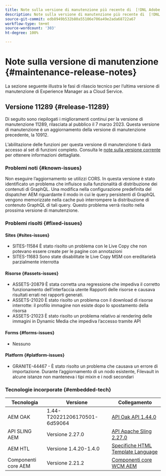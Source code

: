```yaml
---
title: Note sulla versione di manutenzione più recente di  [!DNL Adobe Experience Manager]  as a Cloud Service.
description: Note sulla versione di manutenzione più recente di  [!DNL Adobe Experience Manager]  as a Cloud Service.
source-git-commit: edb8949b532b80a55106e706a49e2ada68722a67
workflow-type: tm+mt
source-wordcount: '303'
ht-degree: 100%

---
```



# Note sulla versione di manutenzione {#maintenance-release-notes}

La sezione seguente illustra le fasi di rilascio tecnico per l’ultima versione di manutenzione di Experience Manager as a Cloud Service.

## Versione 11289 {#release-11289}

Di seguito sono riepilogati i miglioramenti continui per la versione di manutenzione 11289, rilasciata al pubblico il 7 marzo 2023. Questa versione di manutenzione è un aggiornamento della versione di manutenzione precedente, la 10912.

L’abilitazione delle funzioni per questa versione di manutenzione ti darà accesso al set di funzioni completo. Consulta le [note sulla versione corrente](/help/release-notes/release-notes-cloud/release-notes-current.md) per ottenere informazioni dettagliate.

### Problemi noti {#known-issues}

Non eseguire l’aggiornamento se utilizzi CORS. In questa versione è stato identificato un problema che influisce sulla funzionalità di distribuzione dei contenuti di GraphQL. Una modifica nella configurazione predefinita del dispatcher AEM riguardante il modo in cui le query persistenti di GraphQL vengono memorizzate nella cache può interrompere la distribuzione di contenuto GraphQL di tali query. Questo problema verrà risolto nella prossima versione di manutenzione.

### Problemi risolti {#fixed-issues}

#### Sites {#sites-issues}

- SITES-11584 È stato risolto un problema con le Live Copy che non potevano essere create per le pagine con annotazioni
- SITES-11683 Sono state disabilitate le Live Copy MSM con ereditarietà parzialmente interrotta

#### Risorse {#assets-issues}

- ASSETS-20879 È stata corretta una regressione che impediva il corretto funzionamento dell’interfaccia utente Rapporti delle risorse e causava risultati errati nei rapporti generati.
- ASSETS-21020 È stato risolto un problema con il download di risorse interrotte: il profilo immagine non esiste dopo lo spostamento della risorsa
- ASSETS-21023 È stato risolto un problema relativo ai rendering delle immagini in Dynamic Media che impediva l’accesso tramite API

#### Forms {#forms-issues}

- Nessuno

#### Platform {#platform-issues}

- GRANITE-44467 - È stato risolto un problema che causava un errore di importazione. Durante l’aggiornamento di un nodo esistente, Filevault in alcune istanze non manteneva i tipi mixin e i nodi secondari

### Tecnologie incorporate {#embedded-tech}

| Tecnologia | Versione | Collegamento |
|---|---|---|
| AEM OAK | 1.44-T20221206170501-6d59064 | [API Oak API 1.44.0](https://www.javadoc.io/doc/org.apache.jackrabbit/oak-api/1.44.0/index.html) |
| API SLING AEM | Versione 2.27.0 | [API Apache Sling 2.27.0](https://www.javadoc.io/doc/org.apache.sling/org.apache.sling.api/latest/index.html) |
| AEM HTL | Versione 1.4.20-1.4.0 | [Specifiche HTML Template Language](https://github.com/adobe/htl-spec) |
| Componenti core AEM | Versione 2.21.2 | [Componenti core WCM AEM](https://github.com/adobe/aem-core-wcm-components) |
